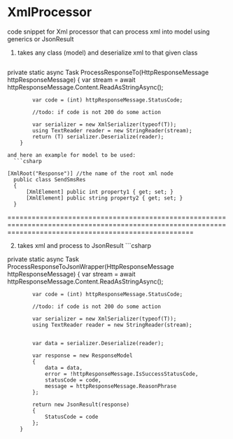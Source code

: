 # XmlProcessor
code snippet for Xml processor that can process xml into model using generics or JsonResult

1. takes any class (model) and deserialize xml to that given class
   ```csharp

 private static async Task<T> ProcessResponseTo<T>(HttpResponseMessage httpResponseMessage)
        {
            var stream = await httpResponseMessage.Content.ReadAsStringAsync();

            var code = (int) httpResponseMessage.StatusCode;

            //todo: if code is not 200 do some action

            var serializer = new XmlSerializer(typeof(T));
            using TextReader reader = new StringReader(stream);
            return (T) serializer.Deserialize(reader);
        }
  ```
  and here an example for model to be used:
    ```csharp
 
  [XmlRoot("Response")] //the name of the root xml node
    public class SendSmsRes
    {
        [XmlElement] public int property1 { get; set; }
        [XmlElement] public string property2 { get; set; }
    }
  ```
==========================================================================================================================================================
  
  2. takes xml and process to JsonResult
    ```csharp

   private static async Task<JsonResult> ProcessResponseToJsonWrapper<T>(HttpResponseMessage httpResponseMessage)
        {
            var stream = await httpResponseMessage.Content.ReadAsStringAsync();

            var code = (int) httpResponseMessage.StatusCode;

            //todo: if code is not 200 do some action

            var serializer = new XmlSerializer(typeof(T));
            using TextReader reader = new StringReader(stream);


            var data = serializer.Deserialize(reader);

            var response = new ResponseModel
            {
                data = data,
                error = !httpResponseMessage.IsSuccessStatusCode,
                statusCode = code,
                message = httpResponseMessage.ReasonPhrase
            };

            return new JsonResult(response)
            {
                StatusCode = code
            };
        }
```
